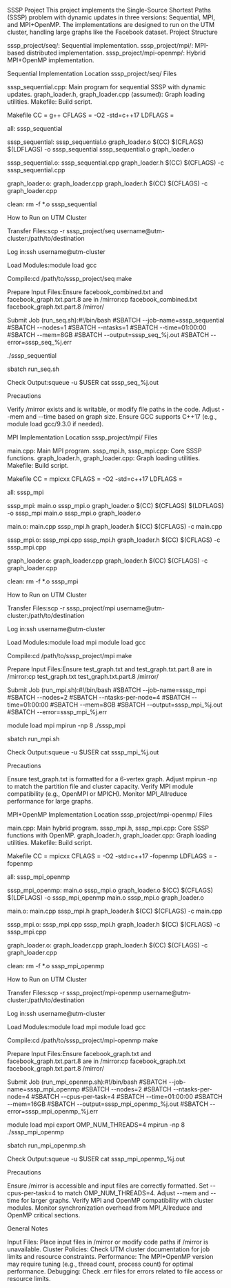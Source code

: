 SSSP Project
This project implements the Single-Source Shortest Paths (SSSP) problem with dynamic updates in three versions: Sequential, MPI, and MPI+OpenMP. The implementations are designed to run on the UTM cluster, handling large graphs like the Facebook dataset.
Project Structure

sssp_project/seq/: Sequential implementation.
sssp_project/mpi/: MPI-based distributed implementation.
sssp_project/mpi-openmp/: Hybrid MPI+OpenMP implementation.

Sequential Implementation
Location
sssp_project/seq/
Files

sssp_sequential.cpp: Main program for sequential SSSP with dynamic updates.
graph_loader.h, graph_loader.cpp (assumed): Graph loading utilities.
Makefile: Build script.

Makefile
CC = g++
CFLAGS = -O2 -std=c++17
LDFLAGS =

all: sssp_sequential

sssp_sequential: sssp_sequential.o graph_loader.o
	$(CC) $(CFLAGS) $(LDFLAGS) -o sssp_sequential sssp_sequential.o graph_loader.o

sssp_sequential.o: sssp_sequential.cpp graph_loader.h
	$(CC) $(CFLAGS) -c sssp_sequential.cpp

graph_loader.o: graph_loader.cpp graph_loader.h
	$(CC) $(CFLAGS) -c graph_loader.cpp

clean:
	rm -f *.o sssp_sequential

How to Run on UTM Cluster

Transfer Files:scp -r sssp_project/seq username@utm-cluster:/path/to/destination


Log in:ssh username@utm-cluster


Load Modules:module load gcc


Compile:cd /path/to/sssp_project/seq
make


Prepare Input Files:Ensure facebook_combined.txt and facebook_graph.txt.part.8 are in /mirror:cp facebook_combined.txt facebook_graph.txt.part.8 /mirror/


Submit Job (run_seq.sh):#!/bin/bash
#SBATCH --job-name=sssp_sequential
#SBATCH --nodes=1
#SBATCH --ntasks=1
#SBATCH --time=01:00:00
#SBATCH --mem=8GB
#SBATCH --output=sssp_seq_%j.out
#SBATCH --error=sssp_seq_%j.err

./sssp_sequential

sbatch run_seq.sh


Check Output:squeue -u $USER
cat sssp_seq_%j.out



Precautions

Verify /mirror exists and is writable, or modify file paths in the code.
Adjust --mem and --time based on graph size.
Ensure GCC supports C++17 (e.g., module load gcc/9.3.0 if needed).

MPI Implementation
Location
sssp_project/mpi/
Files

main.cpp: Main MPI program.
sssp_mpi.h, sssp_mpi.cpp: Core SSSP functions.
graph_loader.h, graph_loader.cpp: Graph loading utilities.
Makefile: Build script.

Makefile
CC = mpicxx
CFLAGS = -O2 -std=c++17
LDFLAGS =

all: sssp_mpi

sssp_mpi: main.o sssp_mpi.o graph_loader.o
	$(CC) $(CFLAGS) $(LDFLAGS) -o sssp_mpi main.o sssp_mpi.o graph_loader.o

main.o: main.cpp sssp_mpi.h graph_loader.h
	$(CC) $(CFLAGS) -c main.cpp

sssp_mpi.o: sssp_mpi.cpp sssp_mpi.h graph_loader.h
	$(CC) $(CFLAGS) -c sssp_mpi.cpp

graph_loader.o: graph_loader.cpp graph_loader.h
	$(CC) $(CFLAGS) -c graph_loader.cpp

clean:
	rm -f *.o sssp_mpi

How to Run on UTM Cluster

Transfer Files:scp -r sssp_project/mpi username@utm-cluster:/path/to/destination


Log in:ssh username@utm-cluster


Load Modules:module load mpi
module load gcc


Compile:cd /path/to/sssp_project/mpi
make


Prepare Input Files:Ensure test_graph.txt and test_graph.txt.part.8 are in /mirror:cp test_graph.txt test_graph.txt.part.8 /mirror/


Submit Job (run_mpi.sh):#!/bin/bash
#SBATCH --job-name=sssp_mpi
#SBATCH --nodes=2
#SBATCH --ntasks-per-node=4
#SBATCH --time=01:00:00
#SBATCH --mem=8GB
#SBATCH --output=sssp_mpi_%j.out
#SBATCH --error=sssp_mpi_%j.err

module load mpi
mpirun -np 8 ./sssp_mpi

sbatch run_mpi.sh


Check Output:squeue -u $USER
cat sssp_mpi_%j.out



Precautions

Ensure test_graph.txt is formatted for a 6-vertex graph.
Adjust mpirun -np to match the partition file and cluster capacity.
Verify MPI module compatibility (e.g., OpenMPI or MPICH).
Monitor MPI_Allreduce performance for large graphs.

MPI+OpenMP Implementation
Location
sssp_project/mpi-openmp/
Files

main.cpp: Main hybrid program.
sssp_mpi.h, sssp_mpi.cpp: Core SSSP functions with OpenMP.
graph_loader.h, graph_loader.cpp: Graph loading utilities.
Makefile: Build script.

Makefile
CC = mpicxx
CFLAGS = -O2 -std=c++17 -fopenmp
LDFLAGS = -fopenmp

all: sssp_mpi_openmp

sssp_mpi_openmp: main.o sssp_mpi.o graph_loader.o
	$(CC) $(CFLAGS) $(LDFLAGS) -o sssp_mpi_openmp main.o sssp_mpi.o graph_loader.o

main.o: main.cpp sssp_mpi.h graph_loader.h
	$(CC) $(CFLAGS) -c main.cpp

sssp_mpi.o: sssp_mpi.cpp sssp_mpi.h graph_loader.h
	$(CC) $(CFLAGS) -c sssp_mpi.cpp

graph_loader.o: graph_loader.cpp graph_loader.h
	$(CC) $(CFLAGS) -c graph_loader.cpp

clean:
	rm -f *.o sssp_mpi_openmp

How to Run on UTM Cluster

Transfer Files:scp -r sssp_project/mpi-openmp username@utm-cluster:/path/to/destination


Log in:ssh username@utm-cluster


Load Modules:module load mpi
module load gcc


Compile:cd /path/to/sssp_project/mpi-openmp
make


Prepare Input Files:Ensure facebook_graph.txt and facebook_graph.txt.part.8 are in /mirror:cp facebook_graph.txt facebook_graph.txt.part.8 /mirror/


Submit Job (run_mpi_openmp.sh):#!/bin/bash
#SBATCH --job-name=sssp_mpi_openmp
#SBATCH --nodes=2
#SBATCH --ntasks-per-node=4
#SBATCH --cpus-per-task=4
#SBATCH --time=01:00:00
#SBATCH --mem=16GB
#SBATCH --output=sssp_mpi_openmp_%j.out
#SBATCH --error=sssp_mpi_openmp_%j.err

module load mpi
export OMP_NUM_THREADS=4
mpirun -np 8 ./sssp_mpi_openmp

sbatch run_mpi_openmp.sh


Check Output:squeue -u $USER
cat sssp_mpi_openmp_%j.out



Precautions

Ensure /mirror is accessible and input files are correctly formatted.
Set --cpus-per-task=4 to match OMP_NUM_THREADS=4.
Adjust --mem and --time for larger graphs.
Verify MPI and OpenMP compatibility with cluster modules.
Monitor synchronization overhead from MPI_Allreduce and OpenMP critical sections.

General Notes

Input Files: Place input files in /mirror or modify code paths if /mirror is unavailable.
Cluster Policies: Check UTM cluster documentation for job limits and resource constraints.
Performance: The MPI+OpenMP version may require tuning (e.g., thread count, process count) for optimal performance.
Debugging: Check .err files for errors related to file access or resource limits.


